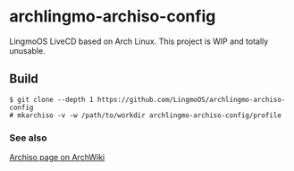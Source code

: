 # archlingmo-archiso-config
LingmoOS LiveCD based on Arch Linux. This project is WIP and totally unusable.
## Build
```
$ git clone --depth 1 https://github.com/LingmoOS/archlingmo-archiso-config
# mkarchiso -v -w /path/to/workdir archlingmo-archiso-config/profile
```
### See also
[Archiso page on ArchWiki](https://wiki.archlinux.org/title/Archiso)
